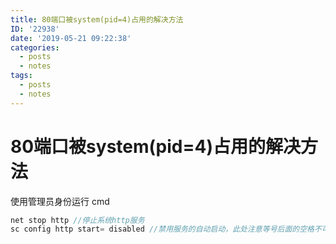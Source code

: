 ```yaml
---
title: 80端口被system(pid=4)占用的解决方法
ID: '22938'
date: '2019-05-21 09:22:38'
categories:
  - posts
  - notes
tags:
  - posts
  - notes
---
```


# 80端口被system(pid=4)占用的解决方法

使用管理员身份运行 cmd

``` js 
net stop http //停止系统http服务
sc config http start= disabled //禁用服务的自动启动，此处注意等号后面的空格不可少
```
 
 
 
